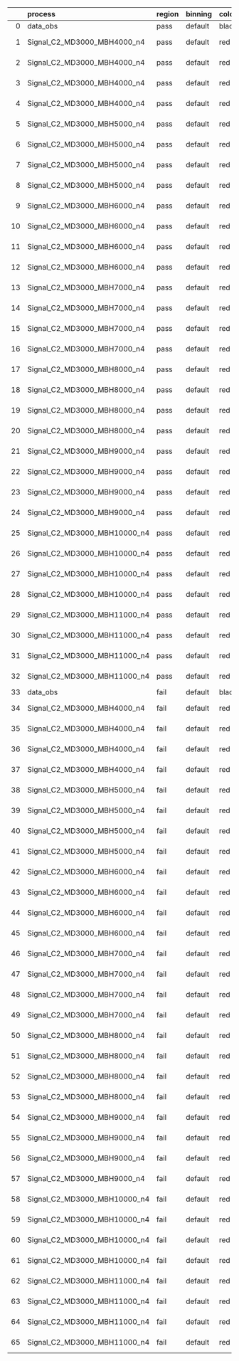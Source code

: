 |    | process                      | region   | binning   | color   | process_type   |   scale | variation   | source_filename                                                       | source_histname    | alias                        | title     |   combine_idx |     lnN |   shapes | syst_type   | direction   | variation_alias   |
|---:|:-----------------------------|:---------|:----------|:--------|:---------------|--------:|:------------|:----------------------------------------------------------------------|:-------------------|:-----------------------------|:----------|--------------:|--------:|---------:|:------------|:------------|:------------------|
|  0 | data_obs                     | pass     | default   | black   | DATA           |       1 | nominal     | ./histograms_for_2DAlphabet_v18//BH_Data.root                         | hpass              | Data                         | Data      |           nan | nan     |      nan | nan         | nan         | nan               |
|  1 | Signal_C2_MD3000_MBH4000_n4  | pass     | default   | red     | SIGNAL         |       1 | lumi        | ./histograms_for_2DAlphabet_v18//BH_Signal_C2_MD3000_MBH4000_n4.root  | hpass              | Signal_C2_MD3000_MBH4000_n4  | BH signal |           nan |   1.016 |      nan | lnN         | nan         | nan               |
|  2 | Signal_C2_MD3000_MBH4000_n4  | pass     | default   | red     | SIGNAL         |       1 | SVM         | ./histograms_for_2DAlphabet_v18//BH_Signal_C2_MD3000_MBH4000_n4.root  | hpass_SVMsyst_up   | Signal_C2_MD3000_MBH4000_n4  | BH signal |           nan | nan     |        1 | shapes      | Up          | SVMsyst           |
|  3 | Signal_C2_MD3000_MBH4000_n4  | pass     | default   | red     | SIGNAL         |       1 | SVM         | ./histograms_for_2DAlphabet_v18//BH_Signal_C2_MD3000_MBH4000_n4.root  | hpass_SVMsyst_down | Signal_C2_MD3000_MBH4000_n4  | BH signal |           nan | nan     |        1 | shapes      | Down        | SVMsyst           |
|  4 | Signal_C2_MD3000_MBH4000_n4  | pass     | default   | red     | SIGNAL         |       1 | nominal     | ./histograms_for_2DAlphabet_v18//BH_Signal_C2_MD3000_MBH4000_n4.root  | hpass              | Signal_C2_MD3000_MBH4000_n4  | BH signal |           nan | nan     |      nan | nan         | nan         | nan               |
|  5 | Signal_C2_MD3000_MBH5000_n4  | pass     | default   | red     | SIGNAL         |       1 | lumi        | ./histograms_for_2DAlphabet_v18//BH_Signal_C2_MD3000_MBH5000_n4.root  | hpass              | Signal_C2_MD3000_MBH5000_n4  | BH signal |           nan |   1.016 |      nan | lnN         | nan         | nan               |
|  6 | Signal_C2_MD3000_MBH5000_n4  | pass     | default   | red     | SIGNAL         |       1 | SVM         | ./histograms_for_2DAlphabet_v18//BH_Signal_C2_MD3000_MBH5000_n4.root  | hpass_SVMsyst_up   | Signal_C2_MD3000_MBH5000_n4  | BH signal |           nan | nan     |        1 | shapes      | Up          | SVMsyst           |
|  7 | Signal_C2_MD3000_MBH5000_n4  | pass     | default   | red     | SIGNAL         |       1 | SVM         | ./histograms_for_2DAlphabet_v18//BH_Signal_C2_MD3000_MBH5000_n4.root  | hpass_SVMsyst_down | Signal_C2_MD3000_MBH5000_n4  | BH signal |           nan | nan     |        1 | shapes      | Down        | SVMsyst           |
|  8 | Signal_C2_MD3000_MBH5000_n4  | pass     | default   | red     | SIGNAL         |       1 | nominal     | ./histograms_for_2DAlphabet_v18//BH_Signal_C2_MD3000_MBH5000_n4.root  | hpass              | Signal_C2_MD3000_MBH5000_n4  | BH signal |           nan | nan     |      nan | nan         | nan         | nan               |
|  9 | Signal_C2_MD3000_MBH6000_n4  | pass     | default   | red     | SIGNAL         |       1 | lumi        | ./histograms_for_2DAlphabet_v18//BH_Signal_C2_MD3000_MBH6000_n4.root  | hpass              | Signal_C2_MD3000_MBH6000_n4  | BH signal |           nan |   1.016 |      nan | lnN         | nan         | nan               |
| 10 | Signal_C2_MD3000_MBH6000_n4  | pass     | default   | red     | SIGNAL         |       1 | SVM         | ./histograms_for_2DAlphabet_v18//BH_Signal_C2_MD3000_MBH6000_n4.root  | hpass_SVMsyst_up   | Signal_C2_MD3000_MBH6000_n4  | BH signal |           nan | nan     |        1 | shapes      | Up          | SVMsyst           |
| 11 | Signal_C2_MD3000_MBH6000_n4  | pass     | default   | red     | SIGNAL         |       1 | SVM         | ./histograms_for_2DAlphabet_v18//BH_Signal_C2_MD3000_MBH6000_n4.root  | hpass_SVMsyst_down | Signal_C2_MD3000_MBH6000_n4  | BH signal |           nan | nan     |        1 | shapes      | Down        | SVMsyst           |
| 12 | Signal_C2_MD3000_MBH6000_n4  | pass     | default   | red     | SIGNAL         |       1 | nominal     | ./histograms_for_2DAlphabet_v18//BH_Signal_C2_MD3000_MBH6000_n4.root  | hpass              | Signal_C2_MD3000_MBH6000_n4  | BH signal |           nan | nan     |      nan | nan         | nan         | nan               |
| 13 | Signal_C2_MD3000_MBH7000_n4  | pass     | default   | red     | SIGNAL         |       1 | lumi        | ./histograms_for_2DAlphabet_v18//BH_Signal_C2_MD3000_MBH7000_n4.root  | hpass              | Signal_C2_MD3000_MBH7000_n4  | BH signal |           nan |   1.016 |      nan | lnN         | nan         | nan               |
| 14 | Signal_C2_MD3000_MBH7000_n4  | pass     | default   | red     | SIGNAL         |       1 | SVM         | ./histograms_for_2DAlphabet_v18//BH_Signal_C2_MD3000_MBH7000_n4.root  | hpass_SVMsyst_up   | Signal_C2_MD3000_MBH7000_n4  | BH signal |           nan | nan     |        1 | shapes      | Up          | SVMsyst           |
| 15 | Signal_C2_MD3000_MBH7000_n4  | pass     | default   | red     | SIGNAL         |       1 | SVM         | ./histograms_for_2DAlphabet_v18//BH_Signal_C2_MD3000_MBH7000_n4.root  | hpass_SVMsyst_down | Signal_C2_MD3000_MBH7000_n4  | BH signal |           nan | nan     |        1 | shapes      | Down        | SVMsyst           |
| 16 | Signal_C2_MD3000_MBH7000_n4  | pass     | default   | red     | SIGNAL         |       1 | nominal     | ./histograms_for_2DAlphabet_v18//BH_Signal_C2_MD3000_MBH7000_n4.root  | hpass              | Signal_C2_MD3000_MBH7000_n4  | BH signal |           nan | nan     |      nan | nan         | nan         | nan               |
| 17 | Signal_C2_MD3000_MBH8000_n4  | pass     | default   | red     | SIGNAL         |       1 | lumi        | ./histograms_for_2DAlphabet_v18//BH_Signal_C2_MD3000_MBH8000_n4.root  | hpass              | Signal_C2_MD3000_MBH8000_n4  | BH signal |           nan |   1.016 |      nan | lnN         | nan         | nan               |
| 18 | Signal_C2_MD3000_MBH8000_n4  | pass     | default   | red     | SIGNAL         |       1 | SVM         | ./histograms_for_2DAlphabet_v18//BH_Signal_C2_MD3000_MBH8000_n4.root  | hpass_SVMsyst_up   | Signal_C2_MD3000_MBH8000_n4  | BH signal |           nan | nan     |        1 | shapes      | Up          | SVMsyst           |
| 19 | Signal_C2_MD3000_MBH8000_n4  | pass     | default   | red     | SIGNAL         |       1 | SVM         | ./histograms_for_2DAlphabet_v18//BH_Signal_C2_MD3000_MBH8000_n4.root  | hpass_SVMsyst_down | Signal_C2_MD3000_MBH8000_n4  | BH signal |           nan | nan     |        1 | shapes      | Down        | SVMsyst           |
| 20 | Signal_C2_MD3000_MBH8000_n4  | pass     | default   | red     | SIGNAL         |       1 | nominal     | ./histograms_for_2DAlphabet_v18//BH_Signal_C2_MD3000_MBH8000_n4.root  | hpass              | Signal_C2_MD3000_MBH8000_n4  | BH signal |           nan | nan     |      nan | nan         | nan         | nan               |
| 21 | Signal_C2_MD3000_MBH9000_n4  | pass     | default   | red     | SIGNAL         |       1 | lumi        | ./histograms_for_2DAlphabet_v18//BH_Signal_C2_MD3000_MBH9000_n4.root  | hpass              | Signal_C2_MD3000_MBH9000_n4  | BH signal |           nan |   1.016 |      nan | lnN         | nan         | nan               |
| 22 | Signal_C2_MD3000_MBH9000_n4  | pass     | default   | red     | SIGNAL         |       1 | SVM         | ./histograms_for_2DAlphabet_v18//BH_Signal_C2_MD3000_MBH9000_n4.root  | hpass_SVMsyst_up   | Signal_C2_MD3000_MBH9000_n4  | BH signal |           nan | nan     |        1 | shapes      | Up          | SVMsyst           |
| 23 | Signal_C2_MD3000_MBH9000_n4  | pass     | default   | red     | SIGNAL         |       1 | SVM         | ./histograms_for_2DAlphabet_v18//BH_Signal_C2_MD3000_MBH9000_n4.root  | hpass_SVMsyst_down | Signal_C2_MD3000_MBH9000_n4  | BH signal |           nan | nan     |        1 | shapes      | Down        | SVMsyst           |
| 24 | Signal_C2_MD3000_MBH9000_n4  | pass     | default   | red     | SIGNAL         |       1 | nominal     | ./histograms_for_2DAlphabet_v18//BH_Signal_C2_MD3000_MBH9000_n4.root  | hpass              | Signal_C2_MD3000_MBH9000_n4  | BH signal |           nan | nan     |      nan | nan         | nan         | nan               |
| 25 | Signal_C2_MD3000_MBH10000_n4 | pass     | default   | red     | SIGNAL         |       1 | lumi        | ./histograms_for_2DAlphabet_v18//BH_Signal_C2_MD3000_MBH10000_n4.root | hpass              | Signal_C2_MD3000_MBH10000_n4 | BH signal |           nan |   1.016 |      nan | lnN         | nan         | nan               |
| 26 | Signal_C2_MD3000_MBH10000_n4 | pass     | default   | red     | SIGNAL         |       1 | SVM         | ./histograms_for_2DAlphabet_v18//BH_Signal_C2_MD3000_MBH10000_n4.root | hpass_SVMsyst_up   | Signal_C2_MD3000_MBH10000_n4 | BH signal |           nan | nan     |        1 | shapes      | Up          | SVMsyst           |
| 27 | Signal_C2_MD3000_MBH10000_n4 | pass     | default   | red     | SIGNAL         |       1 | SVM         | ./histograms_for_2DAlphabet_v18//BH_Signal_C2_MD3000_MBH10000_n4.root | hpass_SVMsyst_down | Signal_C2_MD3000_MBH10000_n4 | BH signal |           nan | nan     |        1 | shapes      | Down        | SVMsyst           |
| 28 | Signal_C2_MD3000_MBH10000_n4 | pass     | default   | red     | SIGNAL         |       1 | nominal     | ./histograms_for_2DAlphabet_v18//BH_Signal_C2_MD3000_MBH10000_n4.root | hpass              | Signal_C2_MD3000_MBH10000_n4 | BH signal |           nan | nan     |      nan | nan         | nan         | nan               |
| 29 | Signal_C2_MD3000_MBH11000_n4 | pass     | default   | red     | SIGNAL         |       1 | lumi        | ./histograms_for_2DAlphabet_v18//BH_Signal_C2_MD3000_MBH11000_n4.root | hpass              | Signal_C2_MD3000_MBH11000_n4 | BH signal |           nan |   1.016 |      nan | lnN         | nan         | nan               |
| 30 | Signal_C2_MD3000_MBH11000_n4 | pass     | default   | red     | SIGNAL         |       1 | SVM         | ./histograms_for_2DAlphabet_v18//BH_Signal_C2_MD3000_MBH11000_n4.root | hpass_SVMsyst_up   | Signal_C2_MD3000_MBH11000_n4 | BH signal |           nan | nan     |        1 | shapes      | Up          | SVMsyst           |
| 31 | Signal_C2_MD3000_MBH11000_n4 | pass     | default   | red     | SIGNAL         |       1 | SVM         | ./histograms_for_2DAlphabet_v18//BH_Signal_C2_MD3000_MBH11000_n4.root | hpass_SVMsyst_down | Signal_C2_MD3000_MBH11000_n4 | BH signal |           nan | nan     |        1 | shapes      | Down        | SVMsyst           |
| 32 | Signal_C2_MD3000_MBH11000_n4 | pass     | default   | red     | SIGNAL         |       1 | nominal     | ./histograms_for_2DAlphabet_v18//BH_Signal_C2_MD3000_MBH11000_n4.root | hpass              | Signal_C2_MD3000_MBH11000_n4 | BH signal |           nan | nan     |      nan | nan         | nan         | nan               |
| 33 | data_obs                     | fail     | default   | black   | DATA           |       1 | nominal     | ./histograms_for_2DAlphabet_v18//BH_Data.root                         | hfail              | Data                         | Data      |           nan | nan     |      nan | nan         | nan         | nan               |
| 34 | Signal_C2_MD3000_MBH4000_n4  | fail     | default   | red     | SIGNAL         |       1 | lumi        | ./histograms_for_2DAlphabet_v18//BH_Signal_C2_MD3000_MBH4000_n4.root  | hfail              | Signal_C2_MD3000_MBH4000_n4  | BH signal |           nan |   1.016 |      nan | lnN         | nan         | nan               |
| 35 | Signal_C2_MD3000_MBH4000_n4  | fail     | default   | red     | SIGNAL         |       1 | SVM         | ./histograms_for_2DAlphabet_v18//BH_Signal_C2_MD3000_MBH4000_n4.root  | hfail_SVMsyst_up   | Signal_C2_MD3000_MBH4000_n4  | BH signal |           nan | nan     |        1 | shapes      | Up          | SVMsyst           |
| 36 | Signal_C2_MD3000_MBH4000_n4  | fail     | default   | red     | SIGNAL         |       1 | SVM         | ./histograms_for_2DAlphabet_v18//BH_Signal_C2_MD3000_MBH4000_n4.root  | hfail_SVMsyst_down | Signal_C2_MD3000_MBH4000_n4  | BH signal |           nan | nan     |        1 | shapes      | Down        | SVMsyst           |
| 37 | Signal_C2_MD3000_MBH4000_n4  | fail     | default   | red     | SIGNAL         |       1 | nominal     | ./histograms_for_2DAlphabet_v18//BH_Signal_C2_MD3000_MBH4000_n4.root  | hfail              | Signal_C2_MD3000_MBH4000_n4  | BH signal |           nan | nan     |      nan | nan         | nan         | nan               |
| 38 | Signal_C2_MD3000_MBH5000_n4  | fail     | default   | red     | SIGNAL         |       1 | lumi        | ./histograms_for_2DAlphabet_v18//BH_Signal_C2_MD3000_MBH5000_n4.root  | hfail              | Signal_C2_MD3000_MBH5000_n4  | BH signal |           nan |   1.016 |      nan | lnN         | nan         | nan               |
| 39 | Signal_C2_MD3000_MBH5000_n4  | fail     | default   | red     | SIGNAL         |       1 | SVM         | ./histograms_for_2DAlphabet_v18//BH_Signal_C2_MD3000_MBH5000_n4.root  | hfail_SVMsyst_up   | Signal_C2_MD3000_MBH5000_n4  | BH signal |           nan | nan     |        1 | shapes      | Up          | SVMsyst           |
| 40 | Signal_C2_MD3000_MBH5000_n4  | fail     | default   | red     | SIGNAL         |       1 | SVM         | ./histograms_for_2DAlphabet_v18//BH_Signal_C2_MD3000_MBH5000_n4.root  | hfail_SVMsyst_down | Signal_C2_MD3000_MBH5000_n4  | BH signal |           nan | nan     |        1 | shapes      | Down        | SVMsyst           |
| 41 | Signal_C2_MD3000_MBH5000_n4  | fail     | default   | red     | SIGNAL         |       1 | nominal     | ./histograms_for_2DAlphabet_v18//BH_Signal_C2_MD3000_MBH5000_n4.root  | hfail              | Signal_C2_MD3000_MBH5000_n4  | BH signal |           nan | nan     |      nan | nan         | nan         | nan               |
| 42 | Signal_C2_MD3000_MBH6000_n4  | fail     | default   | red     | SIGNAL         |       1 | lumi        | ./histograms_for_2DAlphabet_v18//BH_Signal_C2_MD3000_MBH6000_n4.root  | hfail              | Signal_C2_MD3000_MBH6000_n4  | BH signal |           nan |   1.016 |      nan | lnN         | nan         | nan               |
| 43 | Signal_C2_MD3000_MBH6000_n4  | fail     | default   | red     | SIGNAL         |       1 | SVM         | ./histograms_for_2DAlphabet_v18//BH_Signal_C2_MD3000_MBH6000_n4.root  | hfail_SVMsyst_up   | Signal_C2_MD3000_MBH6000_n4  | BH signal |           nan | nan     |        1 | shapes      | Up          | SVMsyst           |
| 44 | Signal_C2_MD3000_MBH6000_n4  | fail     | default   | red     | SIGNAL         |       1 | SVM         | ./histograms_for_2DAlphabet_v18//BH_Signal_C2_MD3000_MBH6000_n4.root  | hfail_SVMsyst_down | Signal_C2_MD3000_MBH6000_n4  | BH signal |           nan | nan     |        1 | shapes      | Down        | SVMsyst           |
| 45 | Signal_C2_MD3000_MBH6000_n4  | fail     | default   | red     | SIGNAL         |       1 | nominal     | ./histograms_for_2DAlphabet_v18//BH_Signal_C2_MD3000_MBH6000_n4.root  | hfail              | Signal_C2_MD3000_MBH6000_n4  | BH signal |           nan | nan     |      nan | nan         | nan         | nan               |
| 46 | Signal_C2_MD3000_MBH7000_n4  | fail     | default   | red     | SIGNAL         |       1 | lumi        | ./histograms_for_2DAlphabet_v18//BH_Signal_C2_MD3000_MBH7000_n4.root  | hfail              | Signal_C2_MD3000_MBH7000_n4  | BH signal |           nan |   1.016 |      nan | lnN         | nan         | nan               |
| 47 | Signal_C2_MD3000_MBH7000_n4  | fail     | default   | red     | SIGNAL         |       1 | SVM         | ./histograms_for_2DAlphabet_v18//BH_Signal_C2_MD3000_MBH7000_n4.root  | hfail_SVMsyst_up   | Signal_C2_MD3000_MBH7000_n4  | BH signal |           nan | nan     |        1 | shapes      | Up          | SVMsyst           |
| 48 | Signal_C2_MD3000_MBH7000_n4  | fail     | default   | red     | SIGNAL         |       1 | SVM         | ./histograms_for_2DAlphabet_v18//BH_Signal_C2_MD3000_MBH7000_n4.root  | hfail_SVMsyst_down | Signal_C2_MD3000_MBH7000_n4  | BH signal |           nan | nan     |        1 | shapes      | Down        | SVMsyst           |
| 49 | Signal_C2_MD3000_MBH7000_n4  | fail     | default   | red     | SIGNAL         |       1 | nominal     | ./histograms_for_2DAlphabet_v18//BH_Signal_C2_MD3000_MBH7000_n4.root  | hfail              | Signal_C2_MD3000_MBH7000_n4  | BH signal |           nan | nan     |      nan | nan         | nan         | nan               |
| 50 | Signal_C2_MD3000_MBH8000_n4  | fail     | default   | red     | SIGNAL         |       1 | lumi        | ./histograms_for_2DAlphabet_v18//BH_Signal_C2_MD3000_MBH8000_n4.root  | hfail              | Signal_C2_MD3000_MBH8000_n4  | BH signal |           nan |   1.016 |      nan | lnN         | nan         | nan               |
| 51 | Signal_C2_MD3000_MBH8000_n4  | fail     | default   | red     | SIGNAL         |       1 | SVM         | ./histograms_for_2DAlphabet_v18//BH_Signal_C2_MD3000_MBH8000_n4.root  | hfail_SVMsyst_up   | Signal_C2_MD3000_MBH8000_n4  | BH signal |           nan | nan     |        1 | shapes      | Up          | SVMsyst           |
| 52 | Signal_C2_MD3000_MBH8000_n4  | fail     | default   | red     | SIGNAL         |       1 | SVM         | ./histograms_for_2DAlphabet_v18//BH_Signal_C2_MD3000_MBH8000_n4.root  | hfail_SVMsyst_down | Signal_C2_MD3000_MBH8000_n4  | BH signal |           nan | nan     |        1 | shapes      | Down        | SVMsyst           |
| 53 | Signal_C2_MD3000_MBH8000_n4  | fail     | default   | red     | SIGNAL         |       1 | nominal     | ./histograms_for_2DAlphabet_v18//BH_Signal_C2_MD3000_MBH8000_n4.root  | hfail              | Signal_C2_MD3000_MBH8000_n4  | BH signal |           nan | nan     |      nan | nan         | nan         | nan               |
| 54 | Signal_C2_MD3000_MBH9000_n4  | fail     | default   | red     | SIGNAL         |       1 | lumi        | ./histograms_for_2DAlphabet_v18//BH_Signal_C2_MD3000_MBH9000_n4.root  | hfail              | Signal_C2_MD3000_MBH9000_n4  | BH signal |           nan |   1.016 |      nan | lnN         | nan         | nan               |
| 55 | Signal_C2_MD3000_MBH9000_n4  | fail     | default   | red     | SIGNAL         |       1 | SVM         | ./histograms_for_2DAlphabet_v18//BH_Signal_C2_MD3000_MBH9000_n4.root  | hfail_SVMsyst_up   | Signal_C2_MD3000_MBH9000_n4  | BH signal |           nan | nan     |        1 | shapes      | Up          | SVMsyst           |
| 56 | Signal_C2_MD3000_MBH9000_n4  | fail     | default   | red     | SIGNAL         |       1 | SVM         | ./histograms_for_2DAlphabet_v18//BH_Signal_C2_MD3000_MBH9000_n4.root  | hfail_SVMsyst_down | Signal_C2_MD3000_MBH9000_n4  | BH signal |           nan | nan     |        1 | shapes      | Down        | SVMsyst           |
| 57 | Signal_C2_MD3000_MBH9000_n4  | fail     | default   | red     | SIGNAL         |       1 | nominal     | ./histograms_for_2DAlphabet_v18//BH_Signal_C2_MD3000_MBH9000_n4.root  | hfail              | Signal_C2_MD3000_MBH9000_n4  | BH signal |           nan | nan     |      nan | nan         | nan         | nan               |
| 58 | Signal_C2_MD3000_MBH10000_n4 | fail     | default   | red     | SIGNAL         |       1 | lumi        | ./histograms_for_2DAlphabet_v18//BH_Signal_C2_MD3000_MBH10000_n4.root | hfail              | Signal_C2_MD3000_MBH10000_n4 | BH signal |           nan |   1.016 |      nan | lnN         | nan         | nan               |
| 59 | Signal_C2_MD3000_MBH10000_n4 | fail     | default   | red     | SIGNAL         |       1 | SVM         | ./histograms_for_2DAlphabet_v18//BH_Signal_C2_MD3000_MBH10000_n4.root | hfail_SVMsyst_up   | Signal_C2_MD3000_MBH10000_n4 | BH signal |           nan | nan     |        1 | shapes      | Up          | SVMsyst           |
| 60 | Signal_C2_MD3000_MBH10000_n4 | fail     | default   | red     | SIGNAL         |       1 | SVM         | ./histograms_for_2DAlphabet_v18//BH_Signal_C2_MD3000_MBH10000_n4.root | hfail_SVMsyst_down | Signal_C2_MD3000_MBH10000_n4 | BH signal |           nan | nan     |        1 | shapes      | Down        | SVMsyst           |
| 61 | Signal_C2_MD3000_MBH10000_n4 | fail     | default   | red     | SIGNAL         |       1 | nominal     | ./histograms_for_2DAlphabet_v18//BH_Signal_C2_MD3000_MBH10000_n4.root | hfail              | Signal_C2_MD3000_MBH10000_n4 | BH signal |           nan | nan     |      nan | nan         | nan         | nan               |
| 62 | Signal_C2_MD3000_MBH11000_n4 | fail     | default   | red     | SIGNAL         |       1 | lumi        | ./histograms_for_2DAlphabet_v18//BH_Signal_C2_MD3000_MBH11000_n4.root | hfail              | Signal_C2_MD3000_MBH11000_n4 | BH signal |           nan |   1.016 |      nan | lnN         | nan         | nan               |
| 63 | Signal_C2_MD3000_MBH11000_n4 | fail     | default   | red     | SIGNAL         |       1 | SVM         | ./histograms_for_2DAlphabet_v18//BH_Signal_C2_MD3000_MBH11000_n4.root | hfail_SVMsyst_up   | Signal_C2_MD3000_MBH11000_n4 | BH signal |           nan | nan     |        1 | shapes      | Up          | SVMsyst           |
| 64 | Signal_C2_MD3000_MBH11000_n4 | fail     | default   | red     | SIGNAL         |       1 | SVM         | ./histograms_for_2DAlphabet_v18//BH_Signal_C2_MD3000_MBH11000_n4.root | hfail_SVMsyst_down | Signal_C2_MD3000_MBH11000_n4 | BH signal |           nan | nan     |        1 | shapes      | Down        | SVMsyst           |
| 65 | Signal_C2_MD3000_MBH11000_n4 | fail     | default   | red     | SIGNAL         |       1 | nominal     | ./histograms_for_2DAlphabet_v18//BH_Signal_C2_MD3000_MBH11000_n4.root | hfail              | Signal_C2_MD3000_MBH11000_n4 | BH signal |           nan | nan     |      nan | nan         | nan         | nan               |